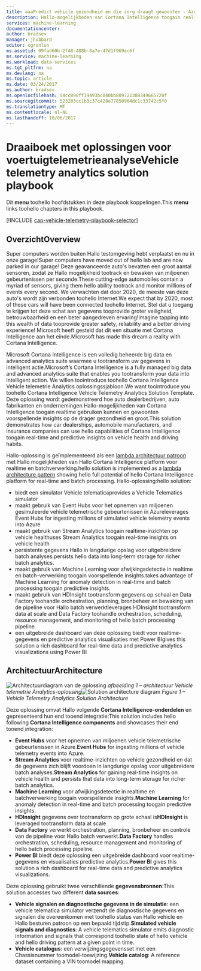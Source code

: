 ```yaml
---
title: aaaPredict vehicle gezondheid en die zorg draagt gewoonten - Azure | Microsoft Docs
description: Hallo-mogelijkheden van Cortana Intelligence toogain real-time en voorspellende inzicht op vehicle health gebruiken en gewoonten besturen.
services: machine-learning
documentationcenter: 
author: bradsev
manager: jhubbard
editor: cgronlun
ms.assetid: 09fad60b-2f48-488b-8a7e-47d1f969ec6f
ms.service: machine-learning
ms.workload: data-services
ms.tgt_pltfrm: na
ms.devlang: na
ms.topic: article
ms.date: 03/24/2017
ms.author: bradsev
ms.openlocfilehash: 54cc890ff39493bc040bb809721388349665720f
ms.sourcegitcommit: 523283cc1b3c37c428e77850964dc1c33742c5f0
ms.translationtype: MT
ms.contentlocale: nl-NL
ms.lasthandoff: 10/06/2017
---
```

# <a name="vehicle-telemetry-analytics-solution-playbook"></a><span data-ttu-id="33eee-103">Draaiboek met oplossingen voor voertuigtelemetrieanalyse</span><span class="sxs-lookup"><span data-stu-id="33eee-103">Vehicle telemetry analytics solution playbook</span></span>
<span data-ttu-id="33eee-104">Dit **menu** toohello hoofdstukken in deze playbook koppelingen.</span><span class="sxs-lookup"><span data-stu-id="33eee-104">This **menu** links toohello chapters in this playbook.</span></span> 

[!INCLUDE [cap-vehicle-telemetry-playbook-selector](../../includes/cap-vehicle-telemetry-playbook-selector.md)]

## <a name="overview"></a><span data-ttu-id="33eee-105">Overzicht</span><span class="sxs-lookup"><span data-stu-id="33eee-105">Overview</span></span>
<span data-ttu-id="33eee-106">Super computers worden buiten Hallo testomgeving hebt verplaatst en nu in onze garage!</span><span class="sxs-lookup"><span data-stu-id="33eee-106">Super computers have moved out of hello lab and are now parked in our garage!</span></span> <span data-ttu-id="33eee-107">Deze geavanceerde auto's bevatten een groot aantal sensoren, zodat ze Hallo mogelijkheid tootrack en bewaken van miljoenen gebeurtenissen per seconde.</span><span class="sxs-lookup"><span data-stu-id="33eee-107">These cutting-edge automobiles contain a myriad of sensors, giving them hello ability tootrack and monitor millions of events every second.</span></span> <span data-ttu-id="33eee-108">We verwachten dat door 2020, de meeste van deze auto's wordt zijn verbonden toohello Internet.</span><span class="sxs-lookup"><span data-stu-id="33eee-108">We expect that by 2020, most of these cars will have been connected toohello Internet.</span></span> <span data-ttu-id="33eee-109">Stel dat u toegang te krijgen tot deze schat aan gegevens tooprovide groter veiligheid, betrouwbaarheid en een beter aangedreven ervaring!</span><span class="sxs-lookup"><span data-stu-id="33eee-109">Imagine tapping into this wealth of data tooprovide greater safety, reliability and a better driving experience!</span></span> <span data-ttu-id="33eee-110">Microsoft heeft gesteld dat dit een situatie met Cortana Intelligence aan het einde.</span><span class="sxs-lookup"><span data-stu-id="33eee-110">Microsoft has made this dream a reality with Cortana Intelligence.</span></span>

<span data-ttu-id="33eee-111">Microsoft Cortana Intelligence is een volledig beheerde big data en advanced analytics suite waarmee u tootransform uw gegevens in intelligent actie.</span><span class="sxs-lookup"><span data-stu-id="33eee-111">Microsoft’s Cortana Intelligence is a fully managed big data and advanced analytics suite that enables you tootransform your data into intelligent action.</span></span> <span data-ttu-id="33eee-112">We willen toointroduce toohello Cortana Intelligence Vehicle telemetrie Analytics oplossingssjabloon.</span><span class="sxs-lookup"><span data-stu-id="33eee-112">We want toointroduce you toohello Cortana Intelligence Vehicle Telemetry Analytics Solution Template.</span></span> <span data-ttu-id="33eee-113">Deze oplossing wordt gedemonstreerd hoe auto dealerbedrijven, auto fabrikanten en ondernemingen Hallo-mogelijkheden van Cortana Intelligence toogain realtime gebruiken kunnen en gewoonten voorspellende insights op de drager gezondheid en groot.</span><span class="sxs-lookup"><span data-stu-id="33eee-113">This solution demonstrates how car dealerships, automobile manufacturers, and insurance companies can use hello capabilities of Cortana Intelligence toogain real-time and predictive insights on vehicle health and driving habits.</span></span> 

<span data-ttu-id="33eee-114">Hallo-oplossing is geïmplementeerd als een [lambda architectuur patroon](https://en.wikipedia.org/wiki/Lambda_architecture) met Hallo mogelijkheden van Hallo Cortana Intelligence platform voor realtime en batchverwerking.</span><span class="sxs-lookup"><span data-stu-id="33eee-114">hello solution is implemented as a [lambda architecture pattern](https://en.wikipedia.org/wiki/Lambda_architecture) showing hello full potential of hello Cortana Intelligence platform for real-time and batch processing.</span></span> <span data-ttu-id="33eee-115">Hallo-oplossing:</span><span class="sxs-lookup"><span data-stu-id="33eee-115">hello solution:</span></span> 

* <span data-ttu-id="33eee-116">biedt een simulator Vehicle telematica</span><span class="sxs-lookup"><span data-stu-id="33eee-116">provides a Vehicle Telematics simulator</span></span>
* <span data-ttu-id="33eee-117">maakt gebruik van Event Hubs voor het opnemen van miljoenen gesimuleerde vehicle telemetrische gebeurtenissen in Azure</span><span class="sxs-lookup"><span data-stu-id="33eee-117">leverages Event Hubs for ingesting millions of simulated vehicle telemetry events into Azure</span></span> 
* <span data-ttu-id="33eee-118">maakt gebruik van Stream Analytics toogain realtime-inzichten op vehicle health</span><span class="sxs-lookup"><span data-stu-id="33eee-118">uses Stream Analytics toogain real-time insights on vehicle health</span></span>
* <span data-ttu-id="33eee-119">persistente gegevens Hallo in langdurige opslag voor uitgebreidere batch analyses.</span><span class="sxs-lookup"><span data-stu-id="33eee-119">persists hello data into long-term storage for richer batch analytics.</span></span> 
* <span data-ttu-id="33eee-120">maakt gebruik van Machine Learning voor afwijkingsdetectie in realtime en batch-verwerking toogain voorspellende insights.</span><span class="sxs-lookup"><span data-stu-id="33eee-120">takes advantage of Machine Learning for anomaly detection in real-time and batch processing toogain predictive insights.</span></span>
* <span data-ttu-id="33eee-121">maakt gebruik van HDInsight tootransform gegevens op schaal en Data Factory toohandle orchestration, planning, bronbeheer en bewaking van de pipeline voor Hallo batch verwerkt</span><span class="sxs-lookup"><span data-stu-id="33eee-121">leverages HDInsight tootransform data at scale and Data Factory toohandle orchestration, scheduling, resource management, and monitoring of hello batch processing pipeline</span></span> 
* <span data-ttu-id="33eee-122">een uitgebreide dashboard van deze oplossing biedt voor realtime-gegevens en predictive analytics visualisaties met Power BI</span><span class="sxs-lookup"><span data-stu-id="33eee-122">gives this solution a rich dashboard for real-time data and predictive analytics visualizations using Power BI</span></span>

## <a name="architecture"></a><span data-ttu-id="33eee-123">Architectuur</span><span class="sxs-lookup"><span data-stu-id="33eee-123">Architecture</span></span>
<span data-ttu-id="33eee-124">![Architectuurdiagram van de oplossing](./media/cortana-analytics-playbook-vehicle-telemetry/fig1-vehicle-telemetry-annalytics-solution-architecture.png)
*afbeelding 1 – architectuur Vehicle telemetrie Analytics-oplossing*</span><span class="sxs-lookup"><span data-stu-id="33eee-124">![Solution architecture diagram](./media/cortana-analytics-playbook-vehicle-telemetry/fig1-vehicle-telemetry-annalytics-solution-architecture.png)
*Figure 1 – Vehicle Telemetry Analytics Solution Architecture*</span></span>

<span data-ttu-id="33eee-125">Deze oplossing omvat Hallo volgende **Cortana Intelligence-onderdelen** en gepresenteerd hun end tooend integratie:</span><span class="sxs-lookup"><span data-stu-id="33eee-125">This solution includes hello following **Cortana Intelligence components** and showcases their end tooend integration:</span></span>

* <span data-ttu-id="33eee-126">**Event Hubs** voor het opnemen van miljoenen vehicle telemetrische gebeurtenissen in Azure.</span><span class="sxs-lookup"><span data-stu-id="33eee-126">**Event Hubs** for ingesting millions of vehicle telemetry events into Azure.</span></span>
* <span data-ttu-id="33eee-127">**Stream Analytics** voor realtime-inzichten op vehicle gezondheid en dat de gegevens zich blijft voordoen in langdurige opslag voor uitgebreidere batch analyses.</span><span class="sxs-lookup"><span data-stu-id="33eee-127">**Stream Analytics** for gaining real-time insights on vehicle health and persists that data into long-term storage for richer batch analytics.</span></span>
* <span data-ttu-id="33eee-128">**Machine Learning** voor afwijkingsdetectie in realtime en batchverwerking toogain voorspellende insights.</span><span class="sxs-lookup"><span data-stu-id="33eee-128">**Machine Learning** for anomaly detection in real-time and batch processing toogain predictive insights.</span></span>
* <span data-ttu-id="33eee-129">**HDInsight** gegevens over tootransform op grote schaal is</span><span class="sxs-lookup"><span data-stu-id="33eee-129">**HDInsight** is leveraged tootransform data at scale</span></span>
* <span data-ttu-id="33eee-130">**Data Factory** verwerkt orchestration, planning, bronbeheer en controle van de pipeline voor Hallo batch verwerkt.</span><span class="sxs-lookup"><span data-stu-id="33eee-130">**Data Factory** handles orchestration, scheduling, resource management and monitoring of hello batch processing pipeline.</span></span>
* <span data-ttu-id="33eee-131">**Power BI** biedt deze oplossing een uitgebreide dashboard voor realtime-gegevens en visualisaties predictive analytics.</span><span class="sxs-lookup"><span data-stu-id="33eee-131">**Power BI** gives this solution a rich dashboard for real-time data and predictive analytics visualizations.</span></span>

<span data-ttu-id="33eee-132">Deze oplossing gebruikt twee verschillende **gegevensbronnen**:</span><span class="sxs-lookup"><span data-stu-id="33eee-132">This solution accesses two different **data sources**:</span></span> 

* <span data-ttu-id="33eee-133">**Vehicle signalen en diagnostische gegevens in de simulatie**: een vehicle telematica simulator verzendt de diagnostische gegevens en signalen die overeenkomen met toohello status van Hallo vehicle en Hallo besturen patroon op een bepaald tijdstip.</span><span class="sxs-lookup"><span data-stu-id="33eee-133">**Simulated vehicle signals and diagnostics**: A vehicle telematics simulator emits diagnostic information and signals that correspond toohello state of hello vehicle and hello driving pattern at a given point in time.</span></span> 
* <span data-ttu-id="33eee-134">**Vehicle catalogus**: een verwijzingsgegevensset met een Chassisnummer toomodel-toewijzing.</span><span class="sxs-lookup"><span data-stu-id="33eee-134">**Vehicle catalog**: A reference dataset containing a VIN toomodel mapping.</span></span>

